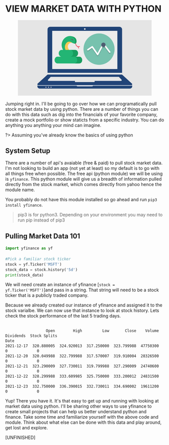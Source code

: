 # VIEW MARKET DATA WITH PYTHON
<figure>
    <img src="media/img/pystock.jpg" alt="pystock" title="pystock">
</figure>
Jumping right in. I'll be going to go over how we can programatically pull stock market data by using python. There are a number of things you can do with this data such as dig into the financials of your favorite company, create a mock portfolio or show staticts from a specific industry. You can do anything you anything your mind can imagine.

?> Assuming you've already know the basics of using python

## System Setup

There are a number of api's avaiable (free & paid) to pull stock market data. I'm not looking to build an app (not yet at least) so my default is to go with all things free when possible. The free api (python module) we will be using is `yfinance`. This python module will give us a breadth of information pulled directly from the stock market, which comes directly from yahoo hence the module name. 

You probably do not have this module installed so go ahead and run `pip3 install yfinance`. 

> pip3 is for python3. Depending on your environment you may need to run pip instead of pip3

## Pulling Market Data 101

```python
import yfinance as yf

#Pick a familiar stock ticker
stock = yf.Ticker('MSFT')
stock_data = stock.history('5d')
print(stock_data)
```

We will need create an instance of yfinance [`stock = yf.Ticker('MSFT')`]and pass in a string. That string will need to be a stock ticker that is a publicly traded company.

Because we already created our instance of yfinance and assigned it to the stock varialbe. We can now use that instance to look at stock history. Lets check the stock performance of the last 5 trading days. 

```

                  Open        High         Low       Close    Volume  Dividends  Stock Splits
Date                                                                                         
2021-12-17  320.880005  324.920013  317.250000  323.799988  47750300          0             0
2021-12-20  320.049988  322.799988  317.570007  319.910004  28326500          0             0
2021-12-21  323.290009  327.730011  319.799988  327.290009  24740600          0             0
2021-12-22  328.299988  333.609985  325.750000  333.200012  24831500          0             0
2021-12-23  332.750000  336.390015  332.730011  334.690002  19611200          0             0

```

Yup! There you have it. It's that easy to get up and running with looking at market data using python. I'll be sharing other ways to use yfinance to create small projects that can help us better understand python and finance. Take some time and familiarize yourself with the above code and module. Think about what else can be done with this data and play around, get lost and explore. 


[UNFINISHED]